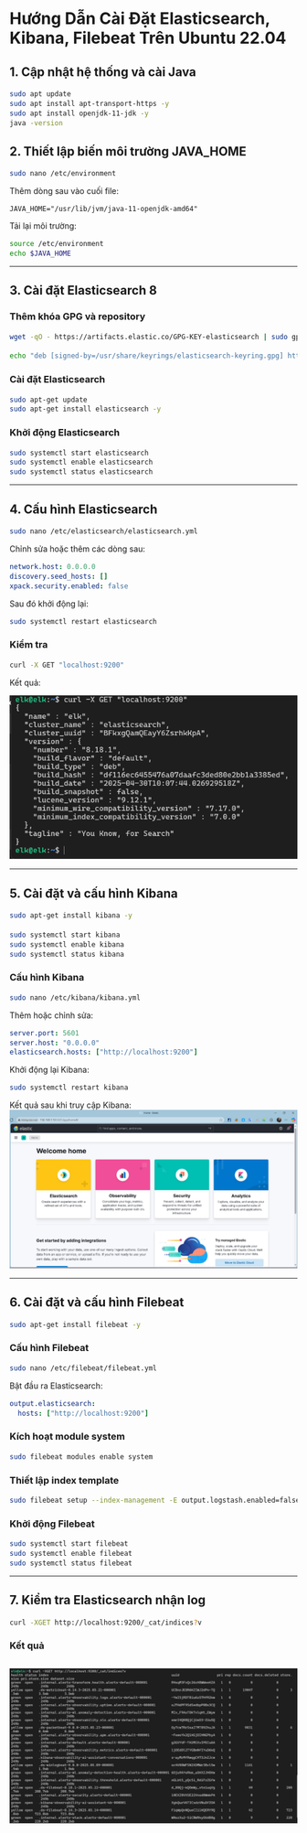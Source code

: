 
# Hướng Dẫn Cài Đặt Elasticsearch, Kibana, Filebeat Trên Ubuntu 22.04
## 1. Cập nhật hệ thống và cài Java

```bash
sudo apt update
sudo apt install apt-transport-https -y
sudo apt install openjdk-11-jdk -y
java -version
```

## 2. Thiết lập biến môi trường JAVA_HOME

```bash
sudo nano /etc/environment
```

Thêm dòng sau vào cuối file:

```env
JAVA_HOME="/usr/lib/jvm/java-11-openjdk-amd64"
```

Tải lại môi trường:

```bash
source /etc/environment
echo $JAVA_HOME
```

---

## 3. Cài đặt Elasticsearch 8

### Thêm khóa GPG và repository

```bash
wget -qO - https://artifacts.elastic.co/GPG-KEY-elasticsearch | sudo gpg --dearmor -o /usr/share/keyrings/elasticsearch-keyring.gpg

echo "deb [signed-by=/usr/share/keyrings/elasticsearch-keyring.gpg] https://artifacts.elastic.co/packages/8.x/apt stable main" | sudo tee /etc/apt/sources.list.d/elastic-8.x.list
```

### Cài đặt Elasticsearch

```bash
sudo apt-get update
sudo apt-get install elasticsearch -y
```

### Khởi động Elasticsearch

```bash
sudo systemctl start elasticsearch
sudo systemctl enable elasticsearch
sudo systemctl status elasticsearch
```

---

## 4. Cấu hình Elasticsearch

```bash
sudo nano /etc/elasticsearch/elasticsearch.yml
```

Chỉnh sửa hoặc thêm các dòng sau:

```yaml
network.host: 0.0.0.0
discovery.seed_hosts: []
xpack.security.enabled: false
```

Sau đó khởi động lại:

```bash
sudo systemctl restart elasticsearch
```

### Kiểm tra

```bash
curl -X GET "localhost:9200"
```

Kết quả:

![Kết quả](images/cai-thanh-cong-elasticsearch.png)

---

## 5. Cài đặt và cấu hình Kibana

```bash
sudo apt-get install kibana -y

sudo systemctl start kibana
sudo systemctl enable kibana
sudo systemctl status kibana
```

### Cấu hình Kibana

```bash
sudo nano /etc/kibana/kibana.yml
```

Thêm hoặc chỉnh sửa:

```yaml
server.port: 5601
server.host: "0.0.0.0"
elasticsearch.hosts: ["http://localhost:9200"]
```

Khởi động lại Kibana:

```bash
sudo systemctl restart kibana
```

Kết quả sau khi truy cập Kibana:
![Kết quả](images/kibana.png)

---

## 6. Cài đặt và cấu hình Filebeat

```bash
sudo apt-get install filebeat -y
```

### Cấu hình Filebeat

```bash
sudo nano /etc/filebeat/filebeat.yml
```

Bật đầu ra Elasticsearch:

```yaml
output.elasticsearch:
  hosts: ["http://localhost:9200"]
```

### Kích hoạt module system

```bash
sudo filebeat modules enable system
```

### Thiết lập index template

```bash
sudo filebeat setup --index-management -E output.logstash.enabled=false -E 'output.elasticsearch.hosts=["0.0.0.0:9200"]'
```

### Khởi động Filebeat

```bash
sudo systemctl start filebeat
sudo systemctl enable filebeat
sudo systemctl status filebeat
```

---

## 7. Kiểm tra Elasticsearch nhận log

```bash
curl -XGET http://localhost:9200/_cat/indices?v
```
### Kết quả
![Kết quả](images/elasticsearch_indices_output.png)
---
